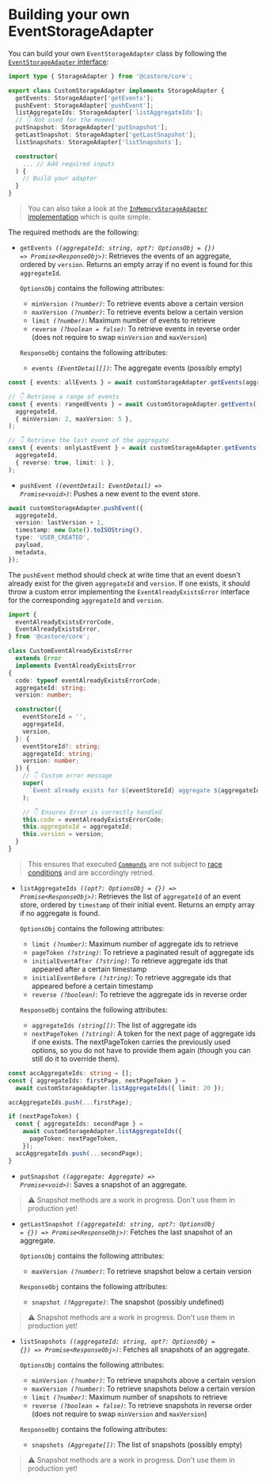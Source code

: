 # Building your own EventStorageAdapter

You can build your own `EventStorageAdapter` class by following the [`EventStorageAdapter` interface](../packages/core/src/storageAdapter.ts):

```ts
import type { StorageAdapter } from '@castore/core';

export class CustomStorageAdapter implements StorageAdapter {
  getEvents: StorageAdapter['getEvents'];
  pushEvent: StorageAdapter['pushEvent'];
  listAggregateIds: StorageAdapter['listAggregateIds'];
  // 👇 Not used for the moment
  putSnapshot: StorageAdapter['putSnapshot'];
  getLastSnapshot: StorageAdapter['getLastSnapshot'];
  listSnapshots: StorageAdapter['listSnapshots'];

  constructor(
    ... // Add required inputs
  ) {
    // Build your adapter
  }
}
```

> You can also take a look at the [`InMemoryStorageAdapter` implementation](../packages/inmemory-event-storage-adapter/src/inMemory.ts) which is quite simple.

The required methods are the following:

- <code>getEvents <i>((aggregateId: string, opt?: OptionsObj = {}) => Promise\<ResponseObj\>)</i></code>: Retrieves the events of an aggregate, ordered by `version`. Returns an empty array if no event is found for this `aggregateId`.

  `OptionsObj` contains the following attributes:

  - <code>minVersion <i>(?number)</i></code>: To retrieve events above a certain version
  - <code>maxVersion <i>(?number)</i></code>: To retrieve events below a certain version
  - <code>limit <i>(?number)</i></code>: Maximum number of events to retrieve
  - <code>reverse <i>(?boolean = false)</i></code>: To retrieve events in reverse order (does not require to swap `minVersion` and `maxVersion`)

  `ResponseObj` contains the following attributes:

  - <code>events <i>(EventDetail[])</i></code>: The aggregate events (possibly empty)

```ts
const { events: allEvents } = await customStorageAdapter.getEvents(aggregateId);

// 👇 Retrieve a range of events
const { events: rangedEvents } = await customStorageAdapter.getEvents(
  aggregateId,
  { minVersion: 2, maxVersion: 5 },
);

// 👇 Retrieve the last event of the aggregate
const { events: onlyLastEvent } = await customStorageAdapter.getEvents(
  aggregateId,
  { reverse: true, limit: 1 },
);
```

- <code>pushEvent <i>((eventDetail: EventDetail) => Promise\<void\>)</i></code>: Pushes a new event to the event store.

```ts
await customStorageAdapter.pushEvent({
  aggregateId,
  version: lastVersion + 1,
  timestamp: new Date().toISOString(),
  type: 'USER_CREATED',
  payload,
  metadata,
});
```

The `pushEvent` method should check at write time that an event doesn't already exist for the given `aggregateId` and `version`. If one exists, it should throw a custom error implementing the `EventAlreadyExistsError` interface for the corresponding `aggregateId` and `version`.

```ts
import {
  eventAlreadyExistsErrorCode,
  EventAlreadyExistsError,
} from '@castore/core';

class CustomEventAlreadyExistsError
  extends Error
  implements EventAlreadyExistsError
{
  code: typeof eventAlreadyExistsErrorCode;
  aggregateId: string;
  version: number;

  constructor({
    eventStoreId = '',
    aggregateId,
    version,
  }: {
    eventStoreId?: string;
    aggregateId: string;
    version: number;
  }) {
    // 👇 Custom error message
    super(
      `Event already exists for ${eventStoreId} aggregate ${aggregateId} and version ${version}`,
    );

    // 👇 Ensures Error is correctly handled
    this.code = eventAlreadyExistsErrorCode;
    this.aggregateId = aggregateId;
    this.version = version;
  }
}
```

> This ensures that executed [`Commands`](../README.md#%EF%B8%8F-command) are not subject to [race conditions](https://en.wikipedia.org/wiki/Race_condition) and are accordingly retried.

- <code>listAggregateIds <i>((opt?: OptionsObj = {}) => Promise\<ResponseObj\>)</i></code>: Retrieves the list of `aggregateId` of an event store, ordered by `timestamp` of their initial event. Returns an empty array if no aggregate is found.

  `OptionsObj` contains the following attributes:

  - <code>limit <i>(?number)</i></code>: Maximum number of aggregate ids to retrieve
  - <code>pageToken <i>(?string)</i></code>: To retrieve a paginated result of aggregate ids
  - <code>initialEventAfter <i>(?string)</i></code>: To retrieve aggregate ids that appeared after a certain timestamp
  - <code>initialEventBefore <i>(?string)</i></code>: To retrieve aggregate ids that appeared before a certain timestamp
  - <code>reverse <i>(?boolean)</i></code>: To retrieve the aggregate ids in reverse order

  `ResponseObj` contains the following attributes:

  - <code>aggregateIds <i>(string[])</i></code>: The list of aggregate ids
  - <code>nextPageToken <i>(?string)</i></code>: A token for the next page of aggregate ids if one exists. The nextPageToken carries the previously used options, so you do not have to provide them again (though you can still do it to override them).

```ts
const accAggregateIds: string = [];
const { aggregateIds: firstPage, nextPageToken } =
  await customStorageAdapter.listAggregateIds({ limit: 20 });

accAggregateIds.push(...firstPage);

if (nextPageToken) {
  const { aggregateIds: secondPage } =
    await customStorageAdapter.listAggregateIds({
      pageToken: nextPageToken,
    });
  accAggregateIds.push(...secondPage);
}
```

- <code>putSnapshot <i>((aggregate: Aggregate) => Promise\<void\>)</i></code>: Saves a snapshot of an aggregate.

> ⚠️ Snapshot methods are a work in progress. Don't use them in production yet!

- <code>getLastSnapshot <i>((aggregateId: string, opt?: OptionsObj = {}) => Promise\<ResponseObj\>)</i></code>: Fetches the last snapshot of an aggregate.

  `OptionsObj` contains the following attributes:

  - <code>maxVersion <i>(?number)</i></code>: To retrieve snapshot below a certain version

  `ResponseObj` contains the following attributes:

  - <code>snapshot <i>(?Aggregate)</i></code>: The snapshot (possibly undefined)

> ⚠️ Snapshot methods are a work in progress. Don't use them in production yet!

- <code>listSnapshots <i>((aggregateId: string, opt?: OptionsObj = {}) => Promise\<ResponseObj\>)</i></code>: Fetches all snapshots of an aggregate.

  `OptionsObj` contains the following attributes:

  - <code>minVersion <i>(?number)</i></code>: To retrieve snapshots above a certain version
  - <code>maxVersion <i>(?number)</i></code>: To retrieve snapshots below a certain version
  - <code>limit <i>(?number)</i></code>: Maximum number of snapshots to retrieve
  - <code>reverse <i>(?boolean = false)</i></code>: To retrieve snapshots in reverse order (does not require to swap `minVersion` and `maxVersion`)

  `ResponseObj` contains the following attributes:

  - <code>snapshots <i>(Aggregate[])</i></code>: The list of snapshots (possibly empty)

> ⚠️ Snapshot methods are a work in progress. Don't use them in production yet!
